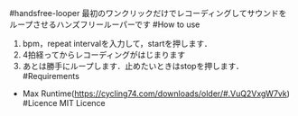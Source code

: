 #handsfree-looper
最初のワンクリックだけでレコーディングしてサウンドをループさせるハンズフリールーパーです
#How to use
1. bpm，repeat intervalを入力して，startを押します．
1. 4拍経ってからレコーディングがはじまります
1. あとは勝手にループします．止めたいときはstopを押します．
#Requirements
- Max Runtime(https://cycling74.com/downloads/older/#.VuQ2VxgW7vk)
#Licence
MIT Licence
